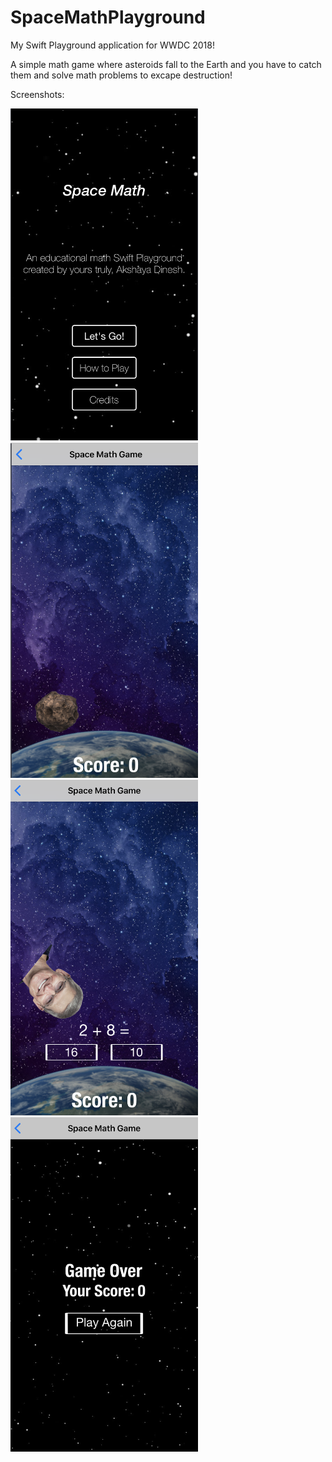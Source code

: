 # SpaceMathPlayground
My Swift Playground application for WWDC 2018! 

A simple math game where asteroids fall to the Earth and you have to catch them and solve math problems to excape destruction!

Screenshots:

<img src="https://github.com/akshayadinesh/SpaceMathPlayground/blob/master/Screenshots/MainMenu.png" width="300"> <img src="https://github.com/akshayadinesh/SpaceMathPlayground/blob/master/Screenshots/AsteroidFalling.png" width="300">
<img src="https://github.com/akshayadinesh/SpaceMathPlayground/blob/master/Screenshots/QuestionScreen.png" width="300">
<img src="https://github.com/akshayadinesh/SpaceMathPlayground/blob/master/Screenshots/GameOver.png" width="300">
